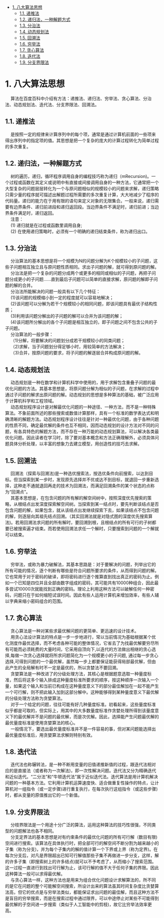 
<!-- TOC -->

- [1. 八大算法思想](#1-八大算法思想)
    - [1.1. 递推法](#11-递推法)
    - [1.2. 递归法，一种解题方式](#12-递归法一种解题方式)
    - [1.3. 分治法](#13-分治法)
    - [1.4. 动态规划法](#14-动态规划法)
    - [1.5. 回溯法](#15-回溯法)
    - [1.6. 穷举法](#16-穷举法)
    - [1.7. 贪心算法](#17-贪心算法)
    - [1.8. 迭代法](#18-迭代法)
    - [1.9. 分支界限法](#19-分支界限法)

<!-- /TOC -->

# 1. 八大算法思想
<!-- 
还不懂这八大算法思想
https://baijiahao.baidu.com/s?id=1672756028135592643&wfr=spider&for=pc

-->

&emsp; 算法在百度百科中介绍有方法：递推法、递归法、穷举法、贪心算法、分治法、动态规划法、迭代法、分支界限法、回溯法。  

## 1.1. 递推法
&emsp; 是按照一定的规律来计算序列中的每个项，通常是通过计算机前面的一些项来得出序列中的指定项的值。其思想是把一个复杂的庞大的计算过程转化为简单过程的多次重复。  

## 1.2. 递归法，一种解题方式
&emsp; 树的遍历，递归，循环程序调用自身的编程技巧称为递归（mRecursion)。一个过程或函数在其定义或说明中有直接或间接调用自身的一种方法，它通常把一个大型复杂的问题层层转化为一个与原问题相似的规模较小的问题来求解，递归策略只需少量的程序就可描述出解题过程所需要的多次重复计算，大大地减少了程序的代码量。递归的能力在于用有限的语句来定义对象的无限集合。一般来说，递归需要有边界条件、递归前进段和递归返回段。当边界条件不满足时，递归前进；当边界条件满足时，递归返回。  
&emsp; 注意：  
&emsp; (1) 递归就是在过程或函数里调用自身;  
&emsp; (2) 在使用递归策略时，必须有一个明确的递归结束条件，称为递归出口。

## 1.3. 分治法
&emsp; 分治算法的基本思想是将一个规模为N的问题分解为K个规模较小的子问题，这些子问题相互独立且与原问题性质相同。求出子问题的解，就可得到原问题的解。  
&emsp; 分治法是把一个复杂的问题分成两个或更多的相同或相似的子问题，再把子问题分成更小的子问题……直到最后子问题可以简单的直接求解，原问题的解即子问题的解的合并。  
&emsp; 分治法所能解决的问题一般具有以下几个特征：  
&emsp; (1)该问题的规模缩小到一定的程度就可以容易地解决；  
&emsp; (2)该问题可以分解为若干个规模较小的相同问题，即该问题具有最优子结构性质；  
&emsp; (3)利用该问题分解出的子问题的解可以合并为该问题的解；  
&emsp; (4)该问题所分解出的各个子问题是相互独立的，即子问题之间不包含公共的子子问题。  
&emsp; 分治算法的一般步骤：  
&emsp; （1)分解，将要解决的问题划分成若干规模较小的同类问题；  
&emsp; （2)求解，当子问题划分得足够小时，用较简单的方法解决；  
&emsp; （3)合并，按原问题的要求，将子问题的解逐层合并构成原问题的解。  

<!-- 
一文图解分治算法和思想 
https://mp.weixin.qq.com/s/kRBAwF5xAV54AqdvmMLxAg
一文图解分治算法
https://mp.weixin.qq.com/s?__biz=MzkwNzI0MzQ2NQ==&mid=2247489096&idx=1&sn=6dff19c9223bdac854d5a46ccaf8dd48&source=41#wechat_redirect

-->

## 1.4. 动态规划法
&emsp; 动态规划是一种在数学和计算机科学中使用的，用于求解包含重叠子问题的最优化问题的方法。其基本思想是，将原问题分解为相似的子问题，在求解的过程中通过子问题的解求出原问题的解。动态规划的思想是多种算法的基础，被广泛应用于计算机科学和工程领域。  
&emsp; 动态规划程序设计是对解最优化问题的一种途径、一种方法，而不是一种特殊算法。不象前面所述的那些搜索或数值计算那样，具有一个标准的数学表达式和明确清晰的解题方法。动态规划程序设计往往是针对一种最优化问题，由于各种问题的性质不同，确定最优解的条件也互不相同，因而动态规划的设计方法对不同的问题，有各具特色的解题方法，而不存在一种万能的动态规划算法，可以解决各类最优化问题。因此读者在学习时，除了要对基本概念和方法正确理解外，必须具体问题具体分析处理，以丰富的想象力去建立模型，用创造性的技巧去求解。  

## 1.5. 回溯法  
&emsp; 回溯法（探索与回溯法)是一种选优搜索法，按选优条件向前搜索，以达到目标。但当探索到某一步时，发现原先选择并不优或达不到目标，就退回一步重新选择，这种走不通就退回再走的技术为回溯法，而满足回溯条件的某个状态的点称为“回溯点”。  
&emsp; 其基本思想是，在包含问题的所有解的解空间树中，按照深度优先搜索的策略，从根结点出发深度探索解空间树。当探索到某一结点时，要先判断该结点是否包含问题的解，如果包含，就从该结点出发继续探索下去，如果该结点不包含问题的解，则逐层向其祖先结点回溯。（其实回溯法就是对隐式图的深度优先搜索算法)。若用回溯法求问题的所有解时，要回溯到根，且根结点的所有可行的子树都要已被搜索遍才结束。而若使用回溯法求任一个解时，只要搜索到问题的一个解就可以结束。  

## 1.6. 穷举法  
&emsp; 穷举法，或称为暴力破解法，其基本思路是：对于要解决的问题，列举出它的所有可能的情况，逐个判断有哪些是符合问题所要求的条件，从而得到问题的解。它也常用于对于密码的破译，即将密码进行逐个推算直到找出真正的密码为止。例如一个已知是四位并且全部由数字组成的密码，其可能共有10000种组合，因此最多尝试10000次就能找到正确的密码。理论上利用这种方法可以破解任何一种密码，问题只在于如何缩短试误时间。因此有些人运用计算机来增加效率，有些人辅以字典来缩小密码组合的范围。  

## 1.7. 贪心算法  
&emsp; 贪心算法是一种对某些求最优解问题的更简单、更迅速的设计技术。  
&emsp; 用贪心法设计算法的特点是一步一步地进行，常以当前情况为基础根据某个优化测度作最优选择，而不考虑各种可能的整体情况，它省去了为找最优解要穷尽所有可能而必须耗费的大量时间，它采用自顶向下,以迭代的方法做出相继的贪心选择,每做一次贪心选择就将所求问题简化为一个规模更小的子问题, 通过每一步贪心选择,可得到问题的一个最优解，虽然每一步上都要保证能获得局部最优解，但由此产生的全局解有时不一定是最优的，所以贪婪法不要回溯。  
&emsp; 贪婪算法是一种改进了的分级处理方法，其核心是根据题意选取一种量度标准，然后将这多个输入排成这种量度标准所要求的顺序，按这种顺序一次输入一个量，如果这个输入和当前已构成在这种量度意义下的部分最佳解加在一起不能产生一个可行解，则不把此输入加到这部分解中。这种能够得到某种量度意义下最优解的分级处理方法称为贪婪算法。  
&emsp; 对于一个给定的问题，往往可能有好几种量度标准。初看起来，这些量度标准似乎都是可取的，但实际上，用其中的大多数量度标准作贪婪处理所得到该量度意义下的最优解并不是问题的最优解，而是次优解。因此，选择能产生问题最优解的最优量度标准是使用贪婪算法的核心。  
&emsp; 一般情况下，要选出最优量度标准并不是一件容易的事，但对某问题能选择出最优量度标准后，用贪婪算法求解则特别有效。  

## 1.8. 迭代法  
&emsp; 迭代法也称辗转法，是一种不断用变量的旧值递推新值的过程，跟迭代法相对应的是直接法（或者称为一次解法)，即一次性解决问题。迭代法又分为精确迭代和近似迭代。“二分法”和“牛顿迭代法”属于近似迭代法。迭代算法是用计算机解决问题的一种基本方法。它利用计算机运算速度快、适合做重复性操作的特点，让计算机对一组指令（或一定步骤)进行重复执行，在每次执行这组指令（或这些步骤)时，都从变量的原值推出它的一个新值。  

## 1.9. 分支界限法  
&emsp; 分枝界限法是一个用途十分广泛的算法，运用这种算法的技巧性很强，不同类型的问题解法也各不相同。  
&emsp; 分支定界法的基本思想是对有约束条件的最优化问题的所有可行解（数目有限)空间进行搜索。该算法在具体执行时，把全部可行的解空间不断分割为越来越小的子集（称为分支)，并为每个子集内的解的值计算一个下界或上界（称为定界)。在每次分支后，对凡是界限超出已知可行解值那些子集不再做进一步分支，这样，解的许多子集（即搜索树上的许多结点)就可以不予考虑了，从而缩小了搜索范围。这一过程一直进行到找出可行解为止，该可行解的值不大于任何子集的界限。因此这种算法一般可以求得最优解。  
&emsp; 与贪心算法一样，这种方法也是用来为组合优化问题设计求解算法的，所不同的是它在问题的整个可能解空间搜索，所设计出来的算法虽其时间复杂度比贪婪算法高，但它的优点是与穷举法类似，都能保证求出问题的最佳解，而且这种方法不是盲目的穷举搜索，而是在搜索过程中通过限界，可以中途停止对某些不可能得到最优解的子空间进一步搜索（类似于人工智能中的剪枝)，故它比穷举法效率更高。
  
